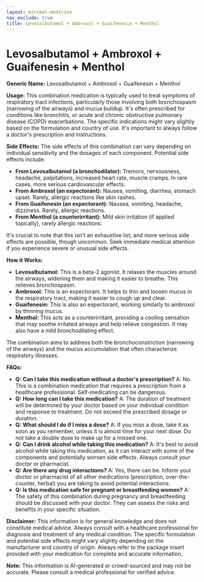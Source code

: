 ```yaml
---
layout: minimal-medicine
nav_exclude: true
title: Levosalbutamol + Ambroxol + Guaifenesin + Menthol
---
```


# Levosalbutamol + Ambroxol + Guaifenesin + Menthol

**Generic Name:** Levosalbutamol + Ambroxol + Guaifenesin + Menthol

**Usage:** This combination medication is typically used to treat symptoms of respiratory tract infections, particularly those involving both bronchospasm (narrowing of the airways) and mucus buildup. It's often prescribed for conditions like bronchitis, or acute and chronic obstructive pulmonary disease (COPD) exacerbations.  The specific indications might vary slightly based on the formulation and country of use.  It's important to always follow a doctor's prescription and instructions.

**Side Effects:**  The side effects of this combination can vary depending on individual sensitivity and the dosages of each component. Potential side effects include:

* **From Levosalbutamol (a bronchodilator):** Tremors, nervousness, headache, palpitations, increased heart rate, muscle cramps. In rare cases, more serious cardiovascular effects.
* **From Ambroxol (an expectorant):** Nausea, vomiting, diarrhea, stomach upset.  Rarely, allergic reactions like skin rashes.
* **From Guaifenesin (an expectorant):** Nausea, vomiting, headache, dizziness.  Rarely, allergic reactions.
* **From Menthol (a counterirritant):** Mild skin irritation (if applied topically), rarely allergic reactions.

It's crucial to note that this isn't an exhaustive list, and more serious side effects are possible, though uncommon.  Seek immediate medical attention if you experience severe or unusual side effects.

**How it Works:**

* **Levosalbutamol:** This is a beta-2 agonist.  It relaxes the muscles around the airways, widening them and making it easier to breathe.  This relieves bronchospasm.
* **Ambroxol:** This is an expectorant. It helps to thin and loosen mucus in the respiratory tract, making it easier to cough up and clear.
* **Guaifenesin:** This is also an expectorant, working similarly to ambroxol by thinning mucus.
* **Menthol:** This acts as a counterirritant, providing a cooling sensation that may soothe irritated airways and help relieve congestion.  It may also have a mild bronchodilating effect.


The combination aims to address both the bronchoconstriction (narrowing of the airways) and the mucus accumulation that often characterize respiratory illnesses.


**FAQs:**

* **Q: Can I take this medication without a doctor's prescription?** A: No. This is a combination medication that requires a prescription from a healthcare professional.  Self-medicating can be dangerous.
* **Q: How long can I take this medication?** A: The duration of treatment will be determined by your doctor based on your individual condition and response to treatment. Do not exceed the prescribed dosage or duration.
* **Q: What should I do if I miss a dose?** A:  If you miss a dose, take it as soon as you remember, unless it is almost time for your next dose. Do not take a double dose to make up for a missed one.
* **Q: Can I drink alcohol while taking this medication?** A:  It's best to avoid alcohol while taking this medication, as it can interact with some of the components and potentially worsen side effects.  Always consult your doctor or pharmacist.
* **Q:  Are there any drug interactions?** A: Yes, there can be.  Inform your doctor or pharmacist of all other medications (prescription, over-the-counter, herbal) you are taking to avoid potential interactions.
* **Q:  Is this medication safe for pregnant or breastfeeding women?** A:  The safety of this combination during pregnancy and breastfeeding should be discussed with your doctor.  They can assess the risks and benefits in your specific situation.


**Disclaimer:** This information is for general knowledge and does not constitute medical advice. Always consult with a healthcare professional for diagnosis and treatment of any medical condition.  The specific formulation and potential side effects might vary slightly depending on the manufacturer and country of origin.  Always refer to the package insert provided with your medication for complete and accurate information.


**Note:** This information is AI-generated or crowd-sourced and may not be accurate. Please consult a medical professional for verified advice.